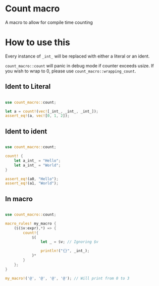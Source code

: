 # Count macro
A macro to allow for compile time counting

# How to use this

Every instance of `_int_` will be replaced with either a literal or an ident.

`count_macro::count` will panic in debug mode if counter exceeds usize.
If you wish to wrap to 0, please use `count_macro::wrapping_count`.

## Ident to Literal
```rust

use count_macro::count;

let a = count!(vec![_int_, _int_, _int_]);
assert_eq!(a, vec![0, 1, 2]);

```

## Ident to ident
```rust

use count_macro::count;

count! {
    let a_int_ = "Hello";
    let a_int_ = "World";
}

assert_eq!(a0, "Hello");
assert_eq!(a1, "World");

```

## In macro
```rust

use count_macro::count;

macro_rules! my_macro {
    ($($v:expr),*) => {
        count!{
            $(
                let _ = $v; // Ignoring $v

                println!("{}", _int_);
            )*
        }
    };
}

my_macro!('@', '@', '@', '@'); // Will print from 0 to 3

```
